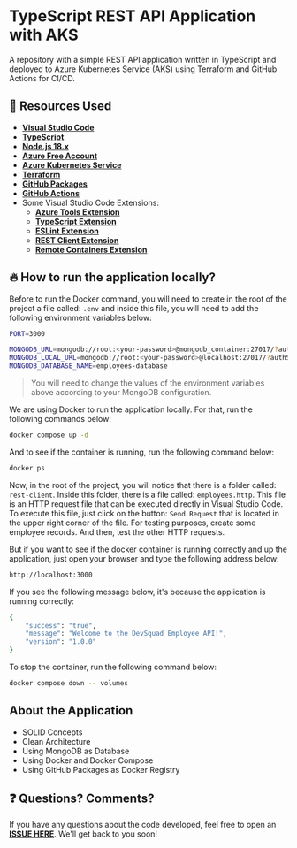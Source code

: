 # TypeScript REST API Application with AKS

A repository with a simple REST API application written in TypeScript and deployed to Azure Kubernetes Service (AKS) using Terraform and GitHub Actions for CI/CD.

## 🚀 Resources Used

- **[Visual Studio Code](https://code.visualstudio.com/?WT.mc_id=javascript-97470-gllemos)**
- **[TypeScript](https://www.typescriptlang.org/)**
- **[Node.js 18.x](https://nodejs.org/en/)**
- **[Azure Free Account](https://azure.microsoft.com/?WT.mc_id=javascript-97470-gllemos)**
- **[Azure Kubernetes Service](https://learn.microsoft.com/en-us/azure/aks/)**
- **[Terraform](https://www.hashicorp.com/products/terraform)**
- **[GitHub Packages](https://github.com/features/packages)**
- **[GitHub Actions](https://github.com/features/actions)**
- Some Visual Studio Code Extensions:
  - **[Azure Tools Extension](https://marketplace.visualstudio.com/items?itemName=ms-vscode.vscode-node-azure-pack&WT.mc_id=javascript-97470-gllemos)**
  - **[TypeScript Extension](https://marketplace.visualstudio.com/items?itemName=ms-vscode.vscode-typescript-next&WT.mc_id=javascript-97470-gllemos)**
  - **[ESLint Extension](https://marketplace.visualstudio.com/items?itemName=dbaeumer.vscode-eslint&WT.mc_id=javascript-97470-gllemos)**
  - **[REST Client Extension](https://marketplace.visualstudio.com/items?itemName=humao.rest-client&WT.mc_id=javascript-97470-gllemos)**
  - **[Remote Containers Extension](https://marketplace.visualstudio.com/items?itemName=ms-vscode-remote.remote-containers)**

## 🔥 How to run the application locally?

Before to run the Docker command, you will need to create in the root of the project a file called: `.env` and inside this file, you will need to add the following environment variables below:

```bash
PORT=3000

MONGODB_URL=mongodb://root:<your-password>@mongodb_container:27017/?authSource=admin
MONGODB_LOCAL_URL=mongodb://root:<your-password>@localhost:27017/?authSource=admin
MONGODB_DATABASE_NAME=employees-database
```

> You will need to change the values of the environment variables above according to your MongoDB configuration.

We are using Docker to run the application locally. For that, run the following commands below:

```bash
docker compose up -d
```

And to see if the container is running, run the following command below:

```bash
docker ps
```

Now, in the root of the project, you will notice that there is a folder called: `rest-client`. Inside this folder, there is a file called: `employees.http`. This file is an HTTP request file that can be executed directly in Visual Studio Code. To execute this file, just click on the button: `Send Request` that is located in the upper right corner of the file. For testing purposes, create some employee records. And then, test the other HTTP requests.

But if you want to see if the docker container is running correctly and up the application, just open your browser and type the following address below:

```bash
http://localhost:3000
```

If you see the following message below, it's because the application is running correctly:

```bash
{
    "success": "true",
    "message": "Welcome to the DevSquad Employee API!",
    "version": "1.0.0"
}
```

To stop the container, run the following command below:

```bash
docker compose down -- volumes
```

## About the Application

* SOLID Concepts
* Clean Architecture
* Using MongoDB as Database
* Using Docker and Docker Compose
* Using GitHub Packages as Docker Registry

## ❓ Questions? Comments? 

If you have any questions about the code developed, feel free to open an **[ISSUE HERE](https://github.com/glaucia86/api-rest-ts-aks/issues)**. We'll get back to you soon!
